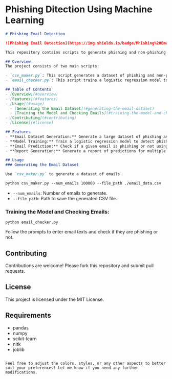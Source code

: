 # Phishing Ditection Using Machine Learning

```markdown
# Phishing Email Detection

![Phishing Email Detection](https://img.shields.io/badge/Phishing%20Email%20Detection-V1.0-brightgreen)

This repository contains scripts to generate phishing and non-phishing emails and to train and utilize a machine learning model for phishing email detection.

## Overview
The project consists of two main scripts:

- `csv_maker.py`: This script generates a dataset of phishing and non-phishing emails.
- `email_checker.py`: This script trains a logistic regression model to detect phishing emails and allows users to check emails for phishing attempts.

## Table of Contents
- [Overview](#overview)
- [Features](#features)
- [Usage](#usage)
  - [Generating the Email Dataset](#generating-the-email-dataset)
  - [Training the Model and Checking Emails](#training-the-model-and-checking-emails)
- [Contributing](#contributing)
- [License](#license)

## Features
- **Email Dataset Generation:** Generate a large dataset of phishing and non-phishing emails.
- **Model Training:** Train a logistic regression model to detect phishing emails.
- **Email Prediction:** Check if a given email is phishing or not using the trained model.
- **Report Generation:** Generate a report of predictions for multiple emails.

## Usage
### Generating the Email Dataset

Use `csv_maker.py` to generate a dataset of emails.

python csv_maker.py --num_emails 100000 --file_path ./email_data.csv
```

- `--num_emails`: Number of emails to generate.
- `--file_path`: Path to save the generated CSV file.

### Training the Model and Checking Emails:

```
python email_checker.py
```

Follow the prompts to enter email texts and check if they are phishing or not.

## Contributing
Contributions are welcome! Please fork this repository and submit pull requests.

## License
This project is licensed under the MIT License.

## Requirements
- pandas
- numpy
- scikit-learn
- nltk
- joblib
```

Feel free to adjust the colors, styles, or any other aspects to better suit your preferences! Let me know if you need any further modifications.

